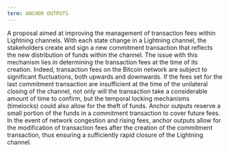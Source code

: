 ```yaml
---
term: ANCHOR OUTPUTS
---
```


A proposal aimed at improving the management of transaction fees within Lightning channels. With each state change in a Lightning channel, the stakeholders create and sign a new commitment transaction that reflects the new distribution of funds within the channel. The issue with this mechanism lies in determining the transaction fees at the time of its creation. Indeed, transaction fees on the Bitcoin network are subject to significant fluctuations, both upwards and downwards. If the fees set for the last commitment transaction are insufficient at the time of the unilateral closing of the channel, not only will the transaction take a considerable amount of time to confirm, but the temporal locking mechanisms (timelocks) could also allow for the theft of funds. Anchor outputs reserve a small portion of the funds in a commitment transaction to cover future fees. In the event of network congestion and rising fees, anchor outputs allow for the modification of transaction fees after the creation of the commitment transaction, thus ensuring a sufficiently rapid closure of the Lightning channel.